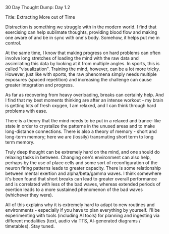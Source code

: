 30 Day Thought Dump: Day 1.2

Title: Extracting More out of Time

Distraction is something we struggle with in the modern world. I find that exercising can help sublimate thoughts, providing blood flow and making one aware of and be in sync with one's body. Somehow, it helps put me in control. 

At the same time, I know that making progress on hard problems can often involve long stretches of loading the mind with the raw data and assimilating this data by looking at it from multiple angles. In sports, this is called "visualization". Training the mind, however, can be a lot more tricky. However, just like with sports, the raw phenomena simply needs multiple exposures (spaced repetition) and increasing the challenge can cause greater integration and progress.

As far as recovering from heavy overloading, breaks can certainly help. And I find that my best moments thinking are after an intense workout - my brain is getting lots of fresh oxygen, I am relaxed, and I can think through hard problems with ease.

There is a theory that the mind needs to be put in a relaxed and trance-like state in order to crystalize the patterns in the unused areas and to make long-distance connections. There is also a theory of memory - short and long-term memory; here we are (lossily) transmuting short term to long term memory.

Truly deep thought can be extremely hard on the mind, and one should do relaxing tasks in between. Changing one's environment can also help, perhaps by the use of place cells and some sort of reconfiguration of the neuron firing patterns leads to greater capacity. There is some relationship between mental exertion and alpha/beta/gamma waves. I think somewhere it's been found that short breaks can lead to greater overall performance and is correlated with less of the bad waves, whereas extended periods of exertion leads to a more sustained phenomenon of the bad waves (whichever they were).

All of this explains why it is extremely hard to adapt to new routines and environments - especially if you have to plan everything by yourself. I'll be experimenting with tools (including AI tools) for planning and ingesting via different modalities (text, audio via TTS, AI-generated diagrams / timetables). Stay tuned.
